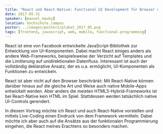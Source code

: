 ```yaml
---
title: "React und React-Native: Functional UI Development für Browser und mobile Endgeräte"
date: 2017-05-31
speaker: [manuel_mauky]
location: hochschule_campus
poster: ../images/posters/plakat_2017_05.png
tags: [frontend, javascript, web, mobile, functional-programming]
---
```


React ist eine von Facebook entwickelte JavaScript-Bibliothek zur Entwicklung von UI-Komponenten. Dabei macht React
einiges anders als andere Web-Frameworks, beispielsweise der Verzicht auf Templates und die Limitierung auf
unidirektionalen Datenfluss. Interessant ist auch der vollständig deklarative Ansatz, der es u.a. ermöglicht,
UI-Komponenten als Funktionen zu entwickeln.

React ist aber nicht auf den Browser beschränkt: Mit React-Native können darüber hinaus auf die gleiche Art und Weise
auch native Mobile-Apps entwickelt werden. Aber anders die meisten HTML5-Hybrid-Frameworks ist bei React-Native kein
HTML im Spiel. Stattdessen werden tatsächlich native UI-Controls gerendert.

In diesem Vortrag möchte ich React und auch React-Native vorstellen und mittels Live-Coding einen Eindruck von dem
Framework vermitteln. Dabei möchte ich aber auch auf die Ansätze aus der funktionalen Programmierung eingehen, die React
meines Erachtens so besonders machen.
